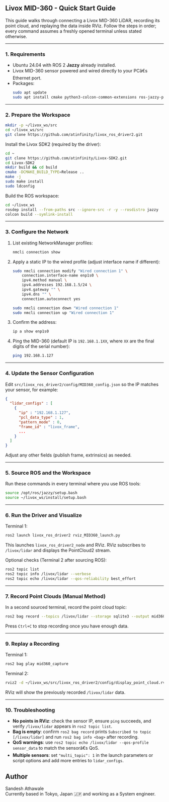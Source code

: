 ## Livox MID-360 - Quick Start Guide

This guide walks through connecting a Livox MID-360 LiDAR, recording its point cloud, and replaying the data inside RViz. Follow the steps in order; every command assumes a freshly opened terminal unless stated otherwise.

---

### 1. Requirements
- Ubuntu 24.04 with ROS 2 **Jazzy** already installed.
- Livox MID-360 sensor powered and wired directly to your PCâ€s Ethernet port.
- Packages:
  ```bash
  sudo apt update
  sudo apt install cmake python3-colcon-common-extensions ros-jazzy-pcl-ros
  ```

---

### 2. Prepare the Workspace
```bash
mkdir -p ~/livox_ws/src
cd ~/livox_ws/src
git clone https://github.com/atinfinity/livox_ros_driver2.git
```

Install the Livox SDK2 (required by the driver):
```bash
cd ~
git clone https://github.com/atinfinity/Livox-SDK2.git
cd Livox-SDK2
mkdir build && cd build
cmake -DCMAKE_BUILD_TYPE=Release ..
make -j
sudo make install
sudo ldconfig
```

Build the ROS workspace:
```bash
cd ~/livox_ws
rosdep install --from-paths src --ignore-src -r -y --rosdistro jazzy
colcon build --symlink-install
```

---

### 3. Configure the Network
1. List existing NetworkManager profiles:
   ```bash
   nmcli connection show
   ```
2. Apply a static IP to the wired profile (adjust interface name if different):
   ```bash
   sudo nmcli connection modify "Wired connection 1" \
       connection.interface-name enp1s0 \
       ipv4.method manual \
       ipv4.addresses 192.168.1.5/24 \
       ipv4.gateway "" \
       ipv4.dns "" \
       connection.autoconnect yes

   sudo nmcli connection down "Wired connection 1"
   sudo nmcli connection up "Wired connection 1"
   ```
3. Confirm the address:
   ```bash
   ip a show enp1s0
   ```
4. Ping the MID-360 (default IP is `192.168.1.1XX`, where `XX` are the final digits of the serial number):
   ```bash
   ping 192.168.1.127
   ```

---

### 4. Update the Sensor Configuration
Edit `src/livox_ros_driver2/config/MID360_config.json` so the IP matches your sensor, for example:
```json
{
  "lidar_configs" : [
    {
      "ip" : "192.168.1.127",
      "pcl_data_type" : 1,
      "pattern_mode" : 0,
      "frame_id" : "livox_frame",
      ...
    }
  ]
}
```

Adjust any other fields (publish frame, extrinsics) as needed.

---

### 5. Source ROS and the Workspace
Run these commands in every terminal where you use ROS tools:
```bash
source /opt/ros/jazzy/setup.bash
source ~/livox_ws/install/setup.bash
```

---

### 6. Run the Driver and Visualize
Terminal 1:
```bash
ros2 launch livox_ros_driver2 rviz_MID360_launch.py
```
This launches `livox_ros_driver2_node` and RViz. RViz subscribes to `/livox/lidar` and displays the PointCloud2 stream.

Optional checks (Terminal 2 after sourcing ROS):
```bash
ros2 topic list
ros2 topic info /livox/lidar --verbose
ros2 topic echo /livox/lidar --qos-reliability best_effort
```

---

### 7. Record Point Clouds (Manual Method)
In a second sourced terminal, record the point cloud topic:
```bash
ros2 bag record --topics /livox/lidar --storage sqlite3 --output mid360_capture
```

Press `Ctrl+C` to stop recording once you have enough data.

---

### 9. Replay a Recording
Terminal 1:
```bash
ros2 bag play mid360_capture
```

Terminal 2:
```bash
rviz2 -d ~/livox_ws/src/livox_ros_driver2/config/display_point_cloud.rviz
```
RViz will show the previously recorded `/livox/lidar` data.

---

### 10. Troubleshooting
- **No points in RViz**: check the sensor IP, ensure `ping` succeeds, and verify `/livox/lidar` appears in `ros2 topic list`.
- **Bag is empty**: confirm `ros2 bag record` prints `Subscribed to topic [/livox/lidar]` and run `ros2 bag info <bag>` after recording.
- **QoS warnings**: use `ros2 topic echo /livox/lidar --qos-profile sensor_data` to match the sensorâ€s QoS.
- **Multiple sensors**: set `"multi_topic": 1` in the launch parameters or script options and add more entries to `lidar_configs`.


## Author

Sandesh Athawale<br>
Currently based in Tokyo, Japan 🇯🇵 and working as a System engineer.
